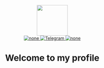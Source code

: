 <div id="header" align="center">
  <img src="https://i.giphy.com/media/v1.Y2lkPTc5MGI3NjExMmU4MDlvNXo5amM4MmQ1MGE1cmV0NHh0ZHBwZDY1dTd0NXd5MWdiayZlcD12MV9pbnRlcm5hbF9naWZfYnlfaWQmY3Q9cw/nERMP8fuaZqvM6i94v/giphy.gif" width="100"/>
  <div id="badges"> 
    <a href="##">
      <img src="https://img.shields.io/badge/none-gray?&style=for-the-badge" alt="none"/>
    </a>
      <a href="https://t.me/dahsuophioudsa">
        <img src="https://img.shields.io/badge/Telegram-blue?logo=telegram&logoColor=white&style=for-the-badge" alt="Telegram"/>
      </a>
    <a href="##">
      <img src="https://img.shields.io/badge/none-gray?&style=for-the-badge" alt="none"/>
    </a>
  </div>  
  
  <h1>
      Welcome to my profile
     
  </h1>

</div>
